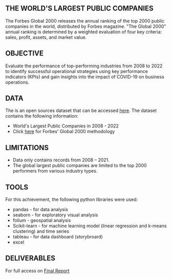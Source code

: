 ## THE WORLD'S LARGEST PUBLIC COMPANIES
The Forbes Global 2000 releases the annual ranking of the top 2000 public companies in the world, distributed by Forbes magazine. "The Global 2000" annual ranking is determined by a weighted evaluation of four key criteria: sales, profit, assets, and market value.

## OBJECTIVE 
Evaluate the performance of top-performing industries from 2008 to 2022 to identify successful operational strategies using key performance indicators (KPIs) and gain insights into the impact of COVID-19 on business operations.

## DATA
The is an open sources dataset that can be accessed [here](https://data.world/aroissues/forbes-global-2000-2008-2019/workspace/intro). The dataset contains the following information: 
 * World's Largest Public Companies in 2008 - 2022
 * Click [here](https://www.forbes.com/sites/isabelcontreras/2022/05/12/inside-the-global-2000-sales-and-profits-of-the-worlds-largest-companies-recovered-as-economies-reopened/?sh=5dca7ea41141) for Forbes' Global 2000 methodology

## LIMITATIONS
* Data only contains records from 2008 – 2021.
* The global largest public companies are limited to the top 2000 performers from various industry types.

## TOOLS
For this achievement, the following python libraries were used:
  * pandas - for data analysis
  * seaborn - for exploratory visual analysis
  * folium - geospatial analysis
  * Scikit-learn - for machine learning model (linear regression and k-means clustering) and time series
  * tableau - for data dashboard (storybroard)
  * excel
 
 ## DELIVERABLES
  For full access on [Final Report](https://github.com/gskelley/Instacart_Analysis/blob/main/05%20Sent%20to%20client/Instacart%20Final%20Report.xlsx)
